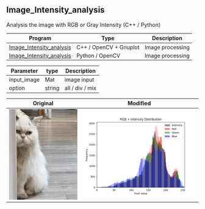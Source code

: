 Image_Intensity_analysis
-
Analysis the image with RGB or Gray Intensity (C++ / Python)

| Program | Type | Description |
|-------|-------|-------|
| [Image_Intensity_analysis](https://github.com/JIK-JHONG/side_project/blob/main/Image_Intensity_analysis/Image_Intensity_analysis_cpp.cpp) | C++ / OpenCV + Gnuplot |Image processing |
| [Image_Intensity_analysis](https://github.com/JIK-JHONG/side_project/blob/main/Image_Intensity_analysis/Image_Intensity_analysis.py) | Python / OpenCV |Image processing |


| Parameter | type | Description |
|-------|-------|-------|
| input_image | Mat | image input |
| option | string | all / div / mix  |


| Original | Modified |
|-------|-------|
| ![Original](https://github.com/JIK-JHONG/side_project/blob/main/Image_Intensity_analysis/cat_img.jpeg) | ![Original](https://github.com/JIK-JHONG/side_project/blob/main/Image_Intensity_analysis/output_rgb_mix_py.png) |
